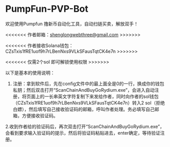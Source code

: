 # PumpFun-PVP-Bot

欢迎使用Pumpfun 撸新币自动化工具，自动扫链买卖，解放双手！

<<<<<<< 作者邮箱：shenglongwebthree@gmail.com >>>>>>>

<<<<<<< 作者接收Solana钱包：CZsTxis1fRE1uof9h7rLBenNxs9VLkSFausTqtCK4e7n  >>>>>>>

<<<<<<< 仅需2个sol 即可解锁使用权限  >>>>>>>

以下是基本的使用说明：
1. 注册：拿到软件后，先在config文件中的最上面全是0的一行，换成你的钱包私钥；然后双击打开“ScanChainAndBuyGoRydium.exe”，会进入自动注册，将页面上的一长串英文字符复制下来发给作者，同时向作者的sol钱包 （CZsTxis1fRE1uof9h7rLBenNxs9VLkSFausTqtCK4e7n）转入2 sol（拒绝白嫖），然后填写自己接收验证码的邮箱，呼叫作者处理。务必填写自己邮箱，方便接收验证码。

2.收到作者给的验证码后，再次双击打开“ScanChainAndBuyGoRydium.exe”，会看到要求输入验证码的提示，然后将验证码粘贴进去，enter确定，等待验证注册。
